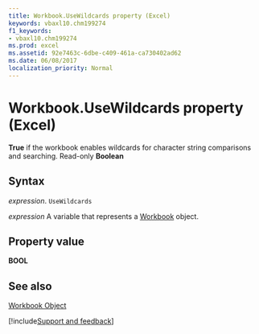 ```yaml
---
title: Workbook.UseWildcards property (Excel)
keywords: vbaxl10.chm199274
f1_keywords:
- vbaxl10.chm199274
ms.prod: excel
ms.assetid: 92e7463c-6dbe-c409-461a-ca730402ad62
ms.date: 06/08/2017
localization_priority: Normal
---
```



# Workbook.UseWildcards property (Excel)

 **True** if the workbook enables wildcards for character string comparisons and searching. Read-only **Boolean**


## Syntax

_expression_. `UseWildcards`

_expression_ A variable that represents a [Workbook](./Excel.Workbook.md) object.


## Property value

 **BOOL**


## See also


[Workbook Object](Excel.Workbook.md)

[!include[Support and feedback](~/includes/feedback-boilerplate.md)]